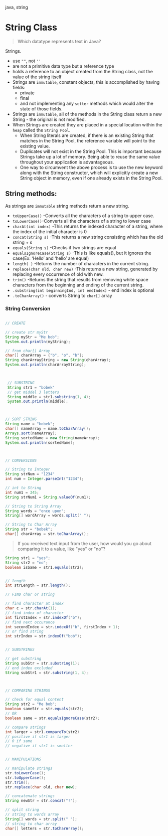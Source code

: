 java, string

# String Class

> Which datatype represents text in Java?

Strings.

- use `""`, not `''`
- are not a primitive data type but a reference type
- holds a reference to an object created from the String class, not the value of the string itself
- Strings are `immutable`, constant objects, this is accomplished by having fields:
    - private
    - final
    - and not implementing any `setter` methods which would alter the state of those fields.
- Strings are `immutable`, all of the methods in the String class return a new String - the original is not modified.
- When Strings are created they are placed in a special location within the `heap` called the `String Pool`.
    - When String literals are created, if there is an existing String that matches in the String Pool, the reference variable will point to the existing value.
    - Duplicates will not exist in the String Pool. This is important because Strings take up a lot of memory. Being able to reuse the same value throughout your application is advantageous.
    - One way to circumvent the above process is to use the new keyword along with the String constructor, which will explicitly create a new String object in memory, even if one already exists in the String Pool.

## String methods:
As strings are `immutable` string methods return a new string.
- `toUpperCase()` -Converts all the characters of a string to upper case.
- `toLowerCase()`-Converts all the characters of a string to lower case
- `charAt(int index)` -This returns the indexed character of a string, where the index of the initial character is 0
- `concat(String s)` -This returns a new string consisting which has the old string + s
- `equals(String s)` -Checks if two strings are equal
- `equalsIgnoreCase(String s)` -This is like equals(), but it ignores the case(Ex: ‘Hello’ and ‘hello’ are equal)
- `length( )` -Returns the number of characters in the current string.
- `replace(char old, char new)` -This returns a new string, generated by replacing every occurrence of old with new.
- `trim()` -Returns the string that results from removing white space characters from the beginning and ending of the current string.
- `.substring(int beginningInd, int endIndex)` - end index is optional
- `.toCharArray()` - converts String to `char[]` array

### String Conversion

```java

// CREATE

// create str myStr
String myStr = "Me bob";
System.out.println(myString);

// from char[] Array
char[] charArray = {"b", "o", "b"};
String charArrayString = new String(charArray);
System.out.println(charArrayString);
 


 // SUBSTRING
 String str1 = "bobek"
 // get middel 3 letters
 String middle = str1.substring(1, 4);
 System.out.println(middle);



// SORT STRING
String name = "bobek";
char[] nameArray = name.toCharArray();
Arrays.sort(nameArray);
String sortedName = new String(nameArray);
System.out.println(sortedName);



// CONVERSIONS

// String to Integer
String strNum = "1234"
int num = Integer.parseInt("1234");

// int to String
int num1 = 345;
String strNum1 = String.valueOf(num1);

// String to String Array
String words = "once upon";
String[] wordArray = words.split(" ");

// String to Char Array
String str = "bobek";
char[] charArray = str.toCharArray();

```

> If you received text input from the user, how would you go about comparing it to a value, like "yes" or "no"?

```java
String str1 = "yes";
String str2 = "no";
boolean isSame = str1.equals(str2);
```


```java

// length
int strLength = str.length();

// FIND char or string

// find character at index
char c = str.charAt(1);
// find index of character
int firstIndex = str.indexOf("b");
// find next occurance
int secondIndex = str.indexOf("b", firstIndex + 1);
// or find string
int strIndex = str.indexOf("bob");


// SUBSTRINGS

// get substring
String subStr = str.substring(1);
// end index excluded
String subStr1 = str.substring(1, 4);



// COMPARING STRINGS

// check for equal content
String str2 = "Me bob";
boolean sameStr = str.equals(str2);
// OR
boolean same = str.equalsIgnoreCase(str2);

// compare strings
int larger = str1.compareTo(str2)
// positive if str1 is larger
// 0 if same
// negative if str1 is smaller


// MANIPULATIONS

// manipulate strings
str.toLowerCase();
str.toUpperCase();
str.trim();
str.replace(char old, char new);

// concatenate strings
String newStr = str.concat("!");

// split string
// string to words array
String[] words = str.split(" ");
// string to char array
char[] letters = str.toCharArray();


```
